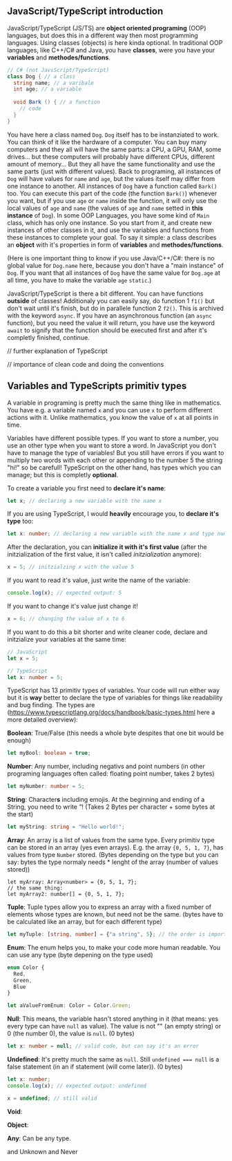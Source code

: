 ## JavaScript/TypeScript introduction
JavaScript/TypeScript (JS/TS) are **object oriented programing** (OOP) languages, but does this in a different way then most programming languages. Using classes (objects) is here kinda optional.
In traditional OOP languages, like C++/C# and Java, you have **classes**, were you have your **variables** and **methodes/functions**.
```cs
// C# (not JavsScript/TypeScript)
class Dog { // a class
  string name; // a varibale
  int age; // a variable
  
  void Bark () { // a function
    // code
  }
}
```
You have here a class named `Dog`.
`Dog` itself has to be instanziated to work. You can think of it like the hardware of a computer. You can buy many computers and they all will have the same parts: a CPU, a GPU, RAM, some drives... but these computers will probably have different CPUs, different amount of memory... But they all have the same functionality and use the same parts (just with different values).
Back to programing, all instances of `Dog` will have values for `name` and `age`, but the values itself may differ from one instance to another. All instances of `Dog` have a function called `Bark()` too. You can execute this part of the code (the function `Bark()`) whenever you want, but if you use `age` or `name` inside the function, it will only use the local values of `age` and `name` (the values of `age` and `name` setted in **this instance** of `Dog`).
In some OOP Languages, you have some kind of `Main` class, which has only one instance. So you start from it, and create new instances of other classes in it, and use the variables and functions from these instances to complete your goal.
To say it simple: a class describes an **object** with it's properties in form of **variables** and **methodes/functions**.


(Here is one important thing to know if you use Java/C++/C#: there is no global value for `Dog.name` here, because you don't have a "main instance" of `Dog`. If you want that all instances of `Dog` have the same value for `Dog.age` at all time, you have to make the variable `age` `static`.)


JavaScript/TypeScript is there a bit different. You can have functions **outside** of classes!
Additionaly you can easily say, do function 1 `f1()` but don't wait until it's finish, but do in parallele function 2 `f2()`. 
This is archived with the keyword `async`.
If you have an asynchronous function (an `async` function), but you need the value it will return, you have use the keyword `await` to signify that the function should be executed first and after it's completly finished, continue.


// further explanation of TypeScript


// importance of clean code and doing the conventions


## Variables and TypeScripts primitiv types
A variable in programing is pretty much the same thing like in mathematics. You have e.g. a variable named `x` and you can use `x` to perform different actions with it. Unlike mathematics, you know the value of `x` at all points in time.


Variables have different possible types. If you want to store a number, you use an other type when you want to store a word. In JavaScript you don't have to manage the type of variables! But you still have errors if you want to multiply two words with each other or appending to the number 5 the string "hi!" so be carefull! TypeScript on the other hand, has types which you can manage; but this is completly **optional**.


To create a variable you first need to **declare it's name**:
```js
let x; // declaring a new variable with the name x
```
If you are using TypeScript, I would **heavily** encourage you, to **declare it's type** too:
```ts
let x: number; // declaring a new variable with the name x and type number
```
After the declaration, you can **initialize it with it's first value** (after the initzialization of the first value, it isn't called *initzialization* anymore):
```js
x = 5; // initzialzing x with the value 5
```
If you want to read it's value, just write the name of the variable:
```js
console.log(x); // expected output: 5
```
If you want to change it's value just change it!
```js
x = 6; // changing the value of x to 6
```


If you want to do this a bit shorter and write cleaner code, declare and initzialize your variables at the same time:
```js
// JavaScript
let x = 5;
```
```ts
// TypeScript
let x: number = 5;
```


TypeScript has 13 primitiv types of variables. Your code will run either way but it is **way** better to declare the type of variables for things like readability and bug finding. The types are (https://www.typescriptlang.org/docs/handbook/basic-types.html here a more detailed overview):

**Boolean**: True/False (this needs a whole byte despites that one bit would be enough)

```ts
let myBool: boolean = true;
```

**Number**: Any number, including negativs and point numbers (in other programing languages often called: floating point number, takes 2 bytes)

```ts
let myNumber: number = 5;
```

**String**: Character**s** including emojis. At the beginning and ending of a String, you need to write *"*! (Takes 2 Bytes per character + some bytes at the start)

```ts
let myString: string = "Hello world!";
```

**Array**: An array is a list of values from the same type. Every primitiv type can be stored in an array (yes even arrays). E.g. the array `{0, 5, 1, 7}`, has values from type `Number` stored. (Bytes depending on the type but you can say: bytes the type normaly needs * lenght of the array (number of values stored))

```
let myArray: Array<number> = {0, 5, 1, 7};
// the same thing:
let myArray2: number[] = {0, 5, 1, 7};
```

**Tuple**: Tuple types allow you to express an array with a fixed number of elements whose types are known, but need not be the same. (bytes have to be calculated like an array, but for each different type)

```ts
let myTuple: [string, number] = {"a string", 5}; // the order is important, you can't swap the position of the number and the string!
```

**Enum**: The enum helps you, to make your code more human readable. You can use any type (byte depening on the type used)

```ts
enum Color {
  Red,
  Green,
  Blue
}

let aValueFromEnum: Color = Color.Green;
```

**Null**: This means, the variable hasn't stored anything in it (that means: yes every type can have `null` as value). The value is not "" (an empty string) or 0 (the number 0), the value is `null`. (0 bytes)

```ts
let x: number = null; // valid code, but can say it's an error
```

**Undefined**: It's pretty much the same as `null`. Still `undefined === null` is a false statement (in an if statement (will come later)). (0 bytes)

```ts
let x: number;
console.log(x); // expected output: undefined

x = undefined; // still valid
```

**Void**:

**Object**:

**Any**: Can be any type.

and Unknown and Never


